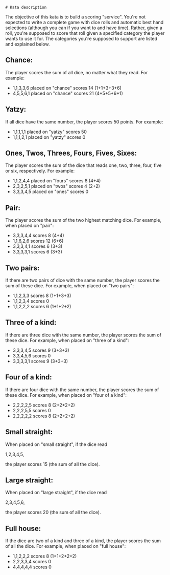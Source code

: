     # Kata description
The objective of this kata is to build a scoring "service". You're not expected to write a complete game with
dice rolls and automatic best hand selections (although you can if you want to and have time). Rather, given
a roll, you're supposed to score that roll given a specified category the player wants to use it for. The categories
you're supposed to support are listed and explained below.

## Chance: 
The player scores the sum of all dice, no matter what they read.
For example:
  
-   1,1,3,3,6 placed on "chance" scores 14 (1+1+3+3+6)
-   4,5,5,6,1 placed on "chance" scores 21 (4+5+5+6+1)  

## Yatzy: 
If all dice have the same number,
the player scores 50 points. 
For example:
  
-   1,1,1,1,1 placed on "yatzy" scores 50
-   1,1,1,2,1 placed on "yatzy" scores 0

## Ones, Twos, Threes, Fours, Fives, Sixes: 
The player scores the sum of the dice that reads one, 
two, three, four, five or six, respectively. 
For example:

-   1,1,2,4,4 placed on "fours" scores 8 (4+4)
-   2,3,2,5,1 placed on "twos" scores 4  (2+2)
-   3,3,3,4,5 placed on "ones" scores 0

## Pair: 
The player scores the sum of the two highest matching dice.
For example, when placed on "pair":
  
-   3,3,3,4,4 scores 8 (4+4)
-   1,1,6,2,6 scores 12 (6+6)
-   3,3,3,4,1 scores 6 (3+3)
-   3,3,3,3,1 scores 6 (3+3)

## Two pairs: 
If there are two pairs of dice with the same number, the
player scores the sum of these dice. 
For example, when placed on "two pairs":
  
-   1,1,2,3,3 scores 8 (1+1+3+3)
-   1,1,2,3,4 scores 0
-   1,1,2,2,2 scores 6 (1+1+2+2)

## Three of a kind: 
If there are three dice with the same number, the player
scores the sum of these dice. 
For example, when placed on "three of a kind":
    
-    3,3,3,4,5 scores 9 (3+3+3)
-    3,3,4,5,6 scores 0
-    3,3,3,3,1 scores 9 (3+3+3)

## Four of a kind: 
If there are four dice with the same number, the player
scores the sum of these dice. 
For example, when placed on "four of a kind":
  
-    2,2,2,2,5 scores 8 (2+2+2+2)
-    2,2,2,5,5 scores 0
-    2,2,2,2,2 scores 8 (2+2+2+2)

## Small straight: 
When placed on "small straight", if the dice read

   1,2,3,4,5, 
   
the player scores 15 (the sum of all the dice).

## Large straight: 
When placed on "large straight", if the dice read

   2,3,4,5,6, 
   
the player scores 20 (the sum of all the dice).

## Full house: 
If the dice are two of a kind and three of a kind, the
player scores the sum of all the dice. 
For example, when placed on "full house":
   
-    1,1,2,2,2 scores 8 (1+1+2+2+2) 
-    2,2,3,3,4 scores 0
-    4,4,4,4,4 scores 0